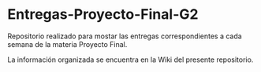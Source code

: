 # Entregas-Proyecto-Final-G2

Repositorio realizado para mostar las entregas correspondientes a cada semana de la materia Proyecto Final.

La información organizada se encuentra en la Wiki del presente repositorio.
